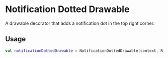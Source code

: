 # Notification Dotted Drawable

A drawable decorator that adds a notification dot in the top right corner.

## Usage

```kotlin
val notificationDottedDrawable = NotificationDottedDrawable(context, R.drawable.ic_launcher_foreground)
```

